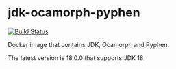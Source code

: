 # jdk-ocamorph-pyphen

[![Build Status](https://travis-ci.com/szgabsz91/jdk-ocamorph-pyphen.svg?branch=master)](https://app.travis-ci.com/github/szgabsz91/jdk-ocamorph-pyphen)

Docker image that contains JDK, Ocamorph and Pyphen.

The latest version is 18.0.0 that supports JDK 18.
